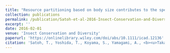 ```yaml
---
title: "Resource partitioning based on body size contributes to the species diversity of wood‐boring beetles and arboreal nesting ants"
collection: publications
permalink: /publication/Satoh-et-al-2016-Insect-Conservation-and-Diversity
excerpt: ''
date: 2016-02-01
venue: 'Insect Conservation and Diversity'
paperurl: 'https://onlinelibrary.wiley.com/doi/abs/10.1111/icad.12136'
citation: 'Satoh, T., Yoshida, T., Koyama, S., Yamagami, A., <b><u>Takata, M.</u></b>, Doi, H., Kurachi, T., Hayashi, S., Hirobe, T., Hata, Y. (2016) <i>Insect Conservation and Diversity</i> <b>9</b>: 4-12.'
---
```


<!-- 論文の要約・解説など入れたければここ打つ -->
